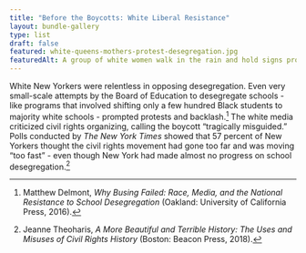 ```yaml
---
title: "Before the Boycotts: White Liberal Resistance"
layout: bundle-gallery
type: list
draft: false
featured: white-queens-mothers-protest-desegregation.jpg
featuredAlt: A group of white women walk in the rain and hold signs protesting desegregation.
---
```


White New Yorkers were relentless in opposing desegregation. Even very small-scale attempts by the Board of Education to desegregate schools - like programs that involved shifting only a few hundred Black students to majority white schools - prompted protests and backlash.[^1] The white media criticized civil rights organizing, calling the boycott “tragically misguided.” Polls conducted by *The New York Times* showed that 57 percent of New Yorkers thought the civil rights movement had gone too far and was moving “too fast” - even though New York had made almost no progress on school desegregation.[^2]  

[^1]: Matthew Delmont, *Why Busing Failed: Race, Media, and the National Resistance to School Desegregation* (Oakland: University of California Press, 2016).  
[^2]: Jeanne Theoharis, *A More Beautiful and Terrible History: The Uses and Misuses of Civil Rights History* (Boston: Beacon Press, 2018).
